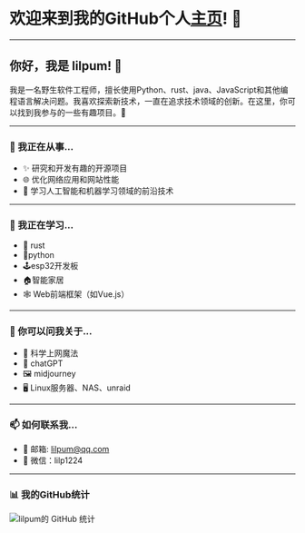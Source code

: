 # 欢迎来到我的GitHub个人[主页](https://www.lilpum.com)! 👋


---


## **你好，我是 lilpum! 🤖**

我是一名野生软件工程师，擅长使用Python、rust、java、JavaScript和其他编程语言解决问题。我喜欢探索新技术，一直在追求技术领域的创新。在这里，你可以找到我参与的一些有趣项目。🚀

---

### **🔭 我正在从事...**

- ✨ 研究和开发有趣的开源项目
- 🌐 优化网络应用和网站性能
- 🤖 学习人工智能和机器学习领域的前沿技术

---

### **🌱 我正在学习...**

- 🦀 rust
- 🐍python
- 🕹️esp32开发板
- 🏠智能家居
- 🕸️ Web前端框架（如Vue.js）

---

### **💬 你可以问我关于...**

- 🚀 科学上网魔法
- 🤖 chatGPT
- 🖼️ midjourney
- 🖥️ Linux服务器、NAS、unraid

---

### **📫 如何联系我...**

- 📧 邮箱: lilpum@qq.com
- 💬 微信：lilp1224

---

### **📊 我的GitHub统计**

![lilpum的 GitHub 统计](https://github-readme-stats.vercel.app/api?username=lilp1224&show_icons=true&theme=tokyonight)
